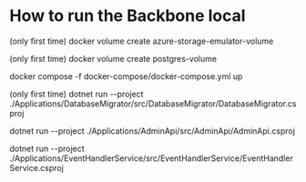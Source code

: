 # How to run the Backbone local
(only first time) docker volume create azure-storage-emulator-volume

(only first time) docker volume create postgres-volume

docker compose -f docker-compose/docker-compose.yml up

(only first time) dotnet run --project ./Applications/DatabaseMigrator/src/DatabaseMigrator/DatabaseMigrator.csproj

dotnet run --project ./Applications/AdminApi/src/AdminApi/AdminApi.csproj

dotnet run --project ./Applications/EventHandlerService/src/EventHandlerService/EventHandlerService.csproj   